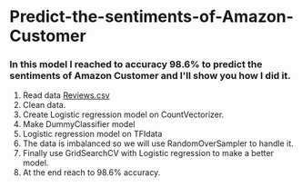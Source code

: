 # Predict-the-sentiments-of-Amazon-Customer
### In this model I reached to accuracy 98.6% to predict the sentiments of Amazon Customer and I'll show you how I did it.
1. Read data [Reviews.csv](https://www.kaggle.com/snap/amazon-fine-food-reviews)
2. Clean data.
3. Create Logistic regression model on CountVectorizer.
4. Make DummyClassifier model 
5. Logistic regression model on TFIdata
6. The data is imbalanced so we will use RandomOverSampler to handle it.
7. Finally use GridSearchCV with Logistic regression to make a better model.
8. At the end reach to 98.6% accuracy.
